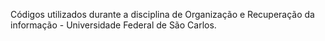 Códigos utilizados durante a disciplina de Organização e Recuperação da informação - Universidade Federal de São Carlos.
